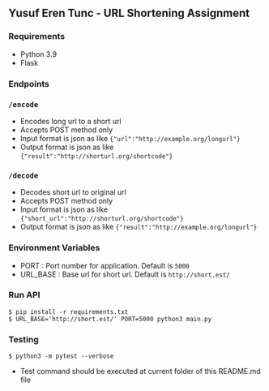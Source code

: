 ## Yusuf Eren Tunc - URL Shortening Assignment

### Requirements
- Python 3.9
- Flask
### Endpoints
### `/encode`
- Encodes long url to a short url
- Accepts POST method only
- Input format is json as like `{"url":"http://example.org/longurl"}`
- Output format is json as like `{"result":"http://shorturl.org/shortcode"}`
### `/decode` 
- Decodes short url to original url
- Accepts POST method only 
- Input format is json as like `{"short_url":"http://shorturl.org/shortcode"}`
- Output format is json as like `{"result":"http://example.org/longurl"}`
### Environment Variables
- PORT : Port number for application. Default is `5000` 
- URL_BASE : Base url for short url. Default is `http://short.est/`
### Run API
```
$ pip install -r requirements.txt
$ URL_BASE='http://short.est/' PORT=5000 python3 main.py
```
### Testing
```
$ python3 -m pytest --verbose
```
- Test command should be executed at current folder of this README.md file
